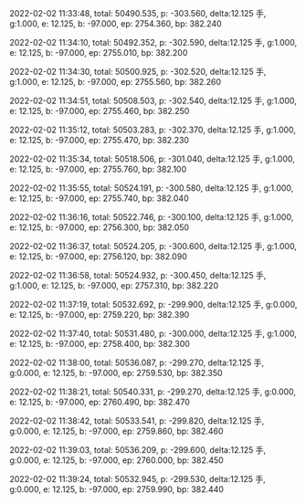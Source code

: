 2022-02-02 11:33:48, total: 50490.535, p: -303.560, delta:12.125 手, g:1.000, e: 12.125, b: -97.000, ep: 2754.360, bp: 382.240

2022-02-02 11:34:10, total: 50492.352, p: -302.590, delta:12.125 手, g:1.000, e: 12.125, b: -97.000, ep: 2755.010, bp: 382.200

2022-02-02 11:34:30, total: 50500.925, p: -302.520, delta:12.125 手, g:1.000, e: 12.125, b: -97.000, ep: 2755.560, bp: 382.260

2022-02-02 11:34:51, total: 50508.503, p: -302.540, delta:12.125 手, g:1.000, e: 12.125, b: -97.000, ep: 2755.460, bp: 382.250

2022-02-02 11:35:12, total: 50503.283, p: -302.370, delta:12.125 手, g:1.000, e: 12.125, b: -97.000, ep: 2755.470, bp: 382.230

2022-02-02 11:35:34, total: 50518.506, p: -301.040, delta:12.125 手, g:1.000, e: 12.125, b: -97.000, ep: 2755.760, bp: 382.100

2022-02-02 11:35:55, total: 50524.191, p: -300.580, delta:12.125 手, g:1.000, e: 12.125, b: -97.000, ep: 2755.740, bp: 382.040

2022-02-02 11:36:16, total: 50522.746, p: -300.100, delta:12.125 手, g:1.000, e: 12.125, b: -97.000, ep: 2756.300, bp: 382.050

2022-02-02 11:36:37, total: 50524.205, p: -300.600, delta:12.125 手, g:1.000, e: 12.125, b: -97.000, ep: 2756.120, bp: 382.090

2022-02-02 11:36:58, total: 50524.932, p: -300.450, delta:12.125 手, g:1.000, e: 12.125, b: -97.000, ep: 2757.310, bp: 382.220

2022-02-02 11:37:19, total: 50532.692, p: -299.900, delta:12.125 手, g:0.000, e: 12.125, b: -97.000, ep: 2759.220, bp: 382.390

2022-02-02 11:37:40, total: 50531.480, p: -300.000, delta:12.125 手, g:1.000, e: 12.125, b: -97.000, ep: 2758.400, bp: 382.300

2022-02-02 11:38:00, total: 50536.087, p: -299.270, delta:12.125 手, g:0.000, e: 12.125, b: -97.000, ep: 2759.530, bp: 382.350

2022-02-02 11:38:21, total: 50540.331, p: -299.270, delta:12.125 手, g:0.000, e: 12.125, b: -97.000, ep: 2760.490, bp: 382.470

2022-02-02 11:38:42, total: 50533.541, p: -299.820, delta:12.125 手, g:0.000, e: 12.125, b: -97.000, ep: 2759.860, bp: 382.460

2022-02-02 11:39:03, total: 50536.209, p: -299.600, delta:12.125 手, g:0.000, e: 12.125, b: -97.000, ep: 2760.000, bp: 382.450

2022-02-02 11:39:24, total: 50532.945, p: -299.530, delta:12.125 手, g:0.000, e: 12.125, b: -97.000, ep: 2759.990, bp: 382.440